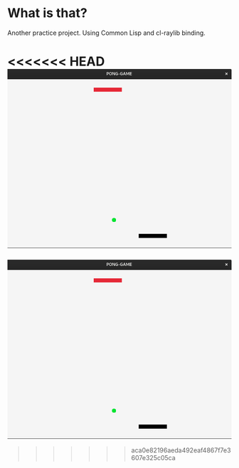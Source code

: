# What is that?
Another practice project. Using Common Lisp and cl-raylib binding.

<<<<<<< HEAD
![printscreen](https://github.com/KaiqueZambrano/Pong-Game-Common-Lisp-Raylib/blob/main/screenshot.png?raw=true)
=======
![printscreen](https://github.com/KaiqueZambrano/Pong-Game-Common-Lisp-Raylib/blob/main/screenshot.png?raw=true)
>>>>>>> aca0e82196aeda492eaf4867f7e3607e325c05ca
